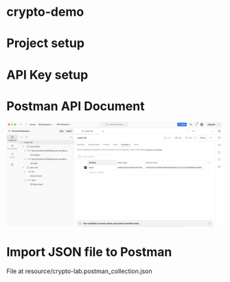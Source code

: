 # crypto-demo

# Project setup

# API Key setup

# Postman API Document
![Post man](resource/images/postman.png)

# Import JSON file to Postman
File at resource/crypto-lab.postman_collection.json

